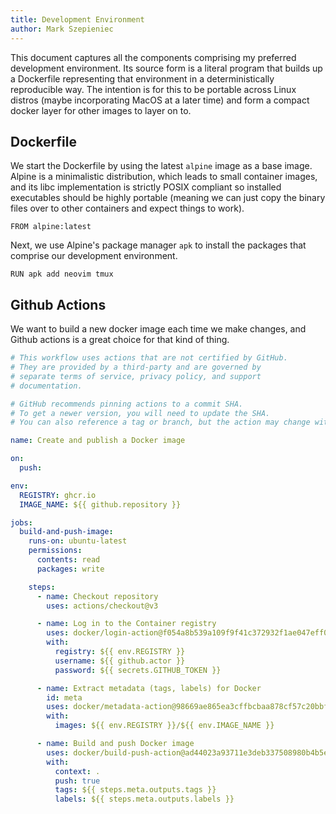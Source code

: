 ```yaml
---
title: Development Environment
author: Mark Szepieniec
---
```


This document captures all the components comprising my preferred development environment.
Its source form is a literal program that builds up a Dockerfile representing that environment in a deterministically reproducible way.
The intention is for this to be portable across Linux distros (maybe incorporating MacOS at a later time) and form a compact docker layer for other images to layer on to.

## Dockerfile

We start the Dockerfile by using the latest `alpine` image as a base image.
Alpine is a minimalistic distribution, which leads to small container images, and its libc implementation is strictly POSIX compliant so installed executables should be highly portable (meaning we can just copy the binary files over to other containers and expect things to work).
``` {.dockerfile #dockerfile file=src/Dockerfile}
FROM alpine:latest
```

Next, we use Alpine's package manager `apk` to install the packages that comprise our development environment.
``` {.dockerfile #dockerfile file=src/Dockerfile}
RUN apk add neovim tmux
```

## Github Actions

We want to build a new docker image each time we make changes, and Github actions is a great choice for that kind of thing.
``` {.yaml #ghaction file=.github/workflows/docker_build.yml}
# This workflow uses actions that are not certified by GitHub.
# They are provided by a third-party and are governed by
# separate terms of service, privacy policy, and support
# documentation.

# GitHub recommends pinning actions to a commit SHA.
# To get a newer version, you will need to update the SHA.
# You can also reference a tag or branch, but the action may change without warning.

name: Create and publish a Docker image

on:
  push:

env:
  REGISTRY: ghcr.io
  IMAGE_NAME: ${{ github.repository }}

jobs:
  build-and-push-image:
    runs-on: ubuntu-latest
    permissions:
      contents: read
      packages: write

    steps:
      - name: Checkout repository
        uses: actions/checkout@v3

      - name: Log in to the Container registry
        uses: docker/login-action@f054a8b539a109f9f41c372932f1ae047eff08c9
        with:
          registry: ${{ env.REGISTRY }}
          username: ${{ github.actor }}
          password: ${{ secrets.GITHUB_TOKEN }}

      - name: Extract metadata (tags, labels) for Docker
        id: meta
        uses: docker/metadata-action@98669ae865ea3cffbcbaa878cf57c20bbf1c6c38
        with:
          images: ${{ env.REGISTRY }}/${{ env.IMAGE_NAME }}

      - name: Build and push Docker image
        uses: docker/build-push-action@ad44023a93711e3deb337508980b4b5e9bcdc5dc
        with:
          context: .
          push: true
          tags: ${{ steps.meta.outputs.tags }}
          labels: ${{ steps.meta.outputs.labels }}
```

